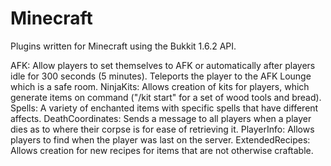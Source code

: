 # Minecraft
Plugins written for Minecraft using the Bukkit 1.6.2 API.

AFK: Allow players to set themselves to AFK or automatically after players idle for 300 seconds (5 minutes).  Teleports the player to the AFK Lounge which is a safe room.  NinjaKits: Allows creation of kits for players, which generate items on command ("/kit start" for a set of wood tools and bread).  Spells: A variety of enchanted items with specific spells that have different affects.  DeathCoordinates: Sends a message to all players when a player dies as to where their corpse is for ease of retrieving it.  PlayerInfo: Allows players to find when the player was last on the server.  ExtendedRecipes: Allows creation for new recipes for items that are not otherwise craftable.
